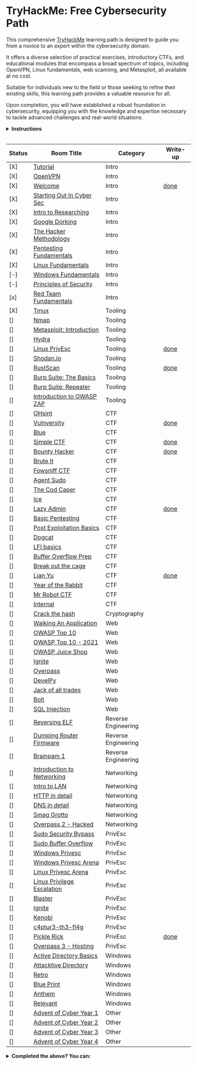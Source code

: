 # TryHackMe: Free Cybersecurity Path

This comprehensive [TryHackMe](https://tryhackme.com) learning path is designed to guide you from a novice to an expert within the cybersecurity domain. 

It offers a diverse selection of practical exercises, introductory CTFs, and educational modules that encompass a broad spectrum of topics, including OpenVPN, Linux fundamentals, web scanning, and Metasploit, all available at no cost.

Suitable for individuals new to the field or those seeking to refine their existing skills, this learning path provides a valuable resource for all.

Upon completion, you will have established a robust foundation in cybersecurity, equipping you with the knowledge and expertise necessary to tackle advanced challenges and real-world situations.

<details>
  <summary>
    <b>Instructions</b>
  </summary>

  You can find instructions on how to use this repository at [INSTRUCTIONS.md](/INSTRUCTIONS.md).
</details>

<br/>

<!-- [] -->
<!-- [] -->

| Status | Room Title                                                                    | Category            | Write-up                                 |
| ---    | ---                                                                           | ---                 | ---                                      |
| [X]      | [Tutorial](https://tryhackme.com/room/tutorial)                               | Intro               |                                          |
| [X]      | [OpenVPN](https://tryhackme.com/room/openvpn)                                 | Intro               |                                          |
| [X]      | [Welcome](https://tryhackme.com/jr/welcome)                                   | Intro               | [done](write-ups/level1/Welcome)         |
| [X]      | [Starting Out In Cyber Sec](https://tryhackme.com/room/startingoutincybersec) | Intro               |                                          |
| [X]      | [Intro to Researching](https://tryhackme.com/room/introtoresearch)            | Intro               |                                          |
| [X]      | [Google Dorking](https://tryhackme.com/room/googledorking)                    | Intro               |                                          |
| [X]      | [The Hacker Methodology](https://tryhackme.com/room/hackermethodology)        | Intro               |                                          |
| [X]      | [Pentesting Fundamentals](https://tryhackme.com/room/pentestingfundamentals)  | Intro               |                                          |
| [X]      | [Linux Fundamentals](https://tryhackme.com/module/linux-fundamentals)         | Intro               |                                          |
| [-]      | [Windows Fundamentals](https://tryhackme.com/module/windows-fundamentals)     | Intro               |                                          |
| [-]      | [Principles of Security](https://tryhackme.com/room/principlesofsecurity)     | Intro               |                                          |
| [x]      | [Red Team Fundamentals](https://tryhackme.com/room/redteamfundamentals)       | Intro               |                                          |
| [X]      | [Tmux](https://tryhackme.com/room/rptmux)                                     | Tooling             |                                          |
| []      | [Nmap](https://tryhackme.com/room/furthernmap)                                | Tooling             |                                          |
| []      | [Metasploit: Introduction](https://tryhackme.com/room/metasploitintro)        | Tooling             |                                          |
| []      | [Hydra](https://tryhackme.com/room/hydra)                                     | Tooling             |                                          |
| []      | [Linux PrivEsc](https://tryhackme.com/room/linuxprivesc)                      | Tooling             | [done](write-ups/level2/Linux%20PrivEsc) |
| []      | [Shodan.io](https://tryhackme.com/room/shodan)                                | Tooling             |                                          |
| []      | [RustScan](https://tryhackme.com/room/rustscan)                               | Tooling             | [done](write-ups/level2/RustScan)        |
| []      | [Burp Suite: The Basics](https://tryhackme.com/room/burpsuitebasics)          | Tooling             |                                          |
| []      | [Burp Suite: Repeater](https://tryhackme.com/room/burpsuiterepeater)          | Tooling             |                                          |
| []      | [Introduction to OWASP ZAP](https://tryhackme.com/room/learnowaspzap)         | Tooling             |                                          |
| []      | [OHsint](https://tryhackme.com/room/ohsint)                                   | CTF                 |                                          |
| []      | [Vulnversity](https://tryhackme.com/room/vulnversity)                         | CTF                 | [done](write-ups/level2/Vulnversity)     |
| []      | [Blue](https://tryhackme.com/room/blue)                                       | CTF                 |                                          |
| []      | [Simple CTF](https://tryhackme.com/room/easyctf)                              | CTF                 | [done](write-ups/level2/Simple%20CTF)    |
| []      | [Bounty Hacker](https://tryhackme.com/room/cowboyhacker)                      | CTF                 | [done](write-ups/level2/Bounty%20Hacker) |
| []      | [Brute It](https://tryhackme.com/room/bruteit)                                | CTF                 |                                          |
| []      | [Fowsniff CTF](https://tryhackme.com/room/ctf)                                | CTF                 |                                          |
| []      | [Agent Sudo](https://tryhackme.com/room/agentsudoctf)                         | CTF                 |                                          |
| []      | [The Cod Caper](https://tryhackme.com/room/thecodcaper)                       | CTF                 |                                          |
| []      | [Ice](https://tryhackme.com/room/ice)                                         | CTF                 |                                          |
| []      | [Lazy Admin](https://tryhackme.com/room/lazyadmin)                            | CTF                 | [done](write-ups/level3/Lazy%20Admin)    |
| []      | [Basic Pentesting](https://tryhackme.com/room/basicpentestingjt)              | CTF                 |                                          |
| []      | [Post Exploitation Basics](https://tryhackme.com/room/postexploit)            | CTF                 |                                          |
| []      | [Dogcat](https://tryhackme.com/room/dogcat)                                   | CTF                 |                                          |
| []      | [LFI basics](https://tryhackme.com/room/lfibasics)                            | CTF                 |                                          |
| []      | [Buffer Overflow Prep](https://tryhackme.com/room/bufferoverflowprep)         | CTF                 |                                          |
| []      | [Break out the cage](https://tryhackme.com/room/breakoutthecage1)             | CTF                 |                                          |
| []      | [Lian Yu](https://tryhackme.com/room/lianyu)                                  | CTF                 | [done](write-ups/level8/Lian%20Yu)       |
| []      | [Year of the Rabbit](https://tryhackme.com/room/yearoftherabbit)              | CTF                 |                                          |
| []      | [Mr Robot CTF](https://tryhackme.com/room/mrrobot)                            | CTF                 |                                          |
| []      | [Internal](https://tryhackme.com/room/internal)                               | CTF                 |                                          |
| []      | [Crack the hash](https://tryhackme.com/room/crackthehash)                     | Cryptography        |                                          |
| []      | [Walking An Application](https://tryhackme.com/room/walkinganapplication)     | Web                 |                                          |
| []      | [OWASP Top 10](https://tryhackme.com/room/owasptop10)                         | Web                 |                                          |
| []      | [OWASP Top 10 - 2021](https://tryhackme.com/room/owasptop102021)              | Web                 |                                          |
| []      | [OWASP Juice Shop](https://tryhackme.com/room/owaspjuiceshop)                 | Web                 |                                          |
| []      | [Ignite](https://tryhackme.com/room/ignite)                                   | Web                 |                                          |
| []      | [Overpass](https://tryhackme.com/room/overpass)                               | Web                 |                                          |
| []      | [DevelPy](https://tryhackme.com/room/bsidesgtdevelpy)                         | Web                 |                                          |
| []      | [Jack of all trades](https://tryhackme.com/room/jackofalltrades)              | Web                 |                                          |
| []      | [Bolt](https://tryhackme.com/room/bolt)                                       | Web                 |                                          |
| []      | [SQL Injection](https://tryhackme.com/room/sqlinjectionlm)                    | Web                 |                                          |
| []      | [Reversing ELF](https://tryhackme.com/room/reverselfiles)                     | Reverse Engineering |                                          |
| []      | [Dumping Router Firmware](https://tryhackme.com/room/rfirmware)               | Reverse Engineering |                                          |
| []      | [Brainpam 1](https://tryhackme.com/room/brainpan)                             | Reverse Engineering |                                          |
| []      | [Introduction to Networking](https://tryhackme.com/room/introtonetworking)    | Networking          |                                          |
| []      | [Intro to LAN](https://tryhackme.com/room/introtolan)                         | Networking          |                                          |
| []      | [HTTP in detail](https://tryhackme.com/room/httpindetail)                     | Networking          |                                          |
| []      | [DNS in detail](https://tryhackme.com/room/dnsindetail)                       | Networking          |                                          |
| []      | [Smag Grotto](https://tryhackme.com/room/smaggrotto)                          | Networking          |                                          |
| []      | [Overpass 2 - Hacked](https://tryhackme.com/room/overpass2hacked)             | Networking          |                                          |
| []      | [Sudo Security Bypass](https://tryhackme.com/room/sudovulnsbypass)            | PrivEsc             |                                          |
| []      | [Sudo Buffer Overflow](https://tryhackme.com/room/sudovulnsbof)               | PrivEsc             |                                          |
| []      | [Windows Privesc](https://tryhackme.com/room/windows10privesc)                | PrivEsc             |                                          |
| []      | [Windows Privesc Arena](https://tryhackme.com/room/windowsprivescarena)       | PrivEsc             |                                          |
| []      | [Linux Privesc Arena](https://tryhackme.com/room/linuxprivescarena)           | PrivEsc             |                                          |
| []      | [Linux Privilege Escalation](https://tryhackme.com/room/linprivesc)           | PrivEsc             |                                          |
| []      | [Blaster](https://tryhackme.com/room/blaster)                                 | PrivEsc             |                                          |
| []      | [Ignite](https://tryhackme.com/room/ignite)                                   | PrivEsc             |                                          |
| []      | [Kenobi](https://tryhackme.com/room/kenobi)                                   | PrivEsc             |                                          |
| []      | [c4ptur3-th3-fl4g](https://tryhackme.com/room/c4ptur3th3fl4g)                 | PrivEsc             |                                          |
| []      | [Pickle Rick](https://tryhackme.com/room/picklerick)                          | PrivEsc             | [done](write-ups/level7/Pickle%20Rick)   |
| []      | [Overpass 3 - Hosting](https://tryhackme.com/room/overpass3hosting)           | PrivEsc             |                                          |
| []      | [Active Directory Basics](https://tryhackme.com/room/winadbasics)             | Windows             |                                          |
| []      | [Attacktive Directory](https://tryhackme.com/room/attacktivedirectory)        | Windows             |                                          |
| []      | [Retro](https://tryhackme.com/room/retro)                                     | Windows             |                                          |
| []      | [Blue Print](https://tryhackme.com/room/blueprint)                            | Windows             |                                          |
| []      | [Anthem](https://tryhackme.com/room/anthem)                                   | Windows             |                                          |
| []      | [Relevant](https://tryhackme.com/room/relevant)                               | Windows             |                                          |
| []      | [Advent of Cyber Year 1](https://tryhackme.com/room/25daysofchristmas)        | Other               |                                          |
| []      | [Advent of Cyber Year 2](https://tryhackme.com/room/adventofcyber2)           | Other               |                                          |
| []      | [Advent of Cyber Year 3](https://tryhackme.com/room/adventofcyber3)           | Other               |                                          |
| []      | [Advent of Cyber Year 4](https://tryhackme.com/room/adventofcyber4)           | Other               |                                          |

<!-- Rooms that where made private: -->
<!-- | []      | [Crash Course Pentesting](https://tryhackme.com/room/ccpentesting)       | Intro               |                                          | -->
<!-- | []      | [Sublist3r](https://tryhackme.com/room/rpsublist3r)                      | Tooling             |                                          | -->
<!-- | []      | [Web Scanning](https://tryhackme.com/room/rpwebscanning)                 | Tooling             |                                          | -->
<!-- | []      | [Intro to x86 64](https://tryhackme.com/room/introtox8664)               | Reverse Engineering |                                          | -->
<!-- | []      | [CC Ghidra](https://tryhackme.com/room/ccghidra)                         | Reverse Engineering |                                          | -->
<!-- | []      | [CC Radare2](https://tryhackme.com/room/ccradare2)                       | Reverse Engineering |                                          | -->
<!-- | []      | [CC Steganography](https://tryhackme.com/room/ccstego)                   | Reverse Engineering |                                          | -->
<!-- | []      | [Reverse Engineering](https://tryhackme.com/room/reverseengineering)     | Reverse Engineering |                                          | -->

<details>
  <summary>
    <b>Completed the above? You can:</b>
  </summary>

  - Subscribe to TryHackMe to get paths featuring subscriber-only rooms, use my [referral link](https://tryhackme.com/signup?referrer=6291c8b35002ba0050e92637) to get a ***5$*** discount!
  - New challenge rooms are released weekly, have a go at them before the write-ups come out!
  - Create your challenge rooms for TryHackMe.
  - Join the TryHackMe King of the Hill (KOTH) challenges, check out my [KOTH toolkit repository](https://github.com/migueltc13/KoTH-Tools), for a collection of tools and scripts to help you win.
  - Sign up to other platforms such as [CTF time](https://ctftime.org/) and take part in competitive CTFs.
</details>
